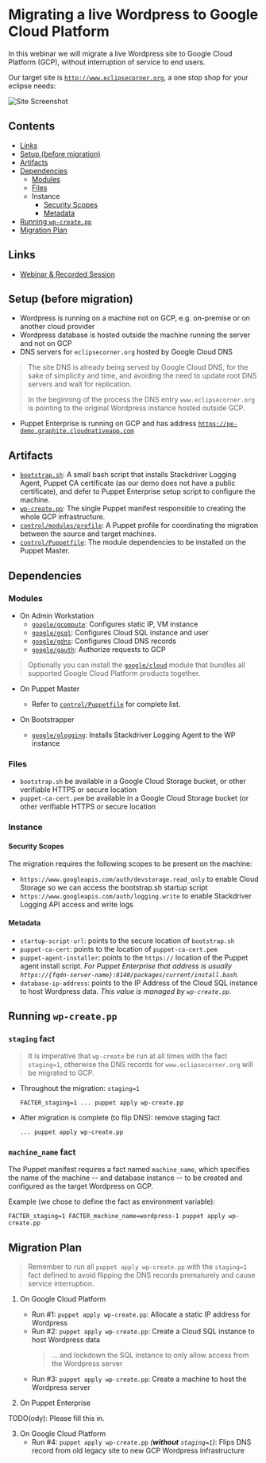 # Migrating a live Wordpress to Google Cloud Platform

In this webinar we will migrate a live Wordpress site to Google Cloud Platform
(GCP), without interruption of service to end users.

Our target site is [`http://www.eclipsecorner.org`][site], a one stop shop for
your eclipse needs:

![Site Screenshot](site.png)

## Contents

- [Links](#links)
- [Setup (before migration)](#setup-before-migration)
- [Artifacts](#artifacts)
- [Dependencies](#dependencies)
    * [Modules](#modules)
    * [Files](#files)
    * Instance
        - [Security Scopes](#security-scopes)
        - [Metadata](#metadata)
- [Running `wp-create.pp`](#running-wp-createpp)
- [Migration Plan](#migration-plan)

## Links

- [Webinar & Recorded Session][migrate-wordpress-webinar]

## Setup (before migration)

- Wordpress is running on a machine not on GCP, e.g. on-premise or on another
  cloud provider
- Wordpress database is hosted outside the machine running the server and not on
  GCP
- DNS servers for `eclipsecorner.org` hosted by Google Cloud DNS

> The site DNS is already being served by Google Cloud DNS, for the sake of
> simplicity and time, and avoiding the need to update root DNS servers and
> wait for replication.
>
> In the beginning of the process the DNS entry `www.eclipsecorner.org` is
> pointing to the original Wordpress instance hosted outside GCP.

- Puppet Enterprise is running on GCP and has address
  [`https://pe-demo.graphite.cloudnativeapp.com`][pe-demo]


## Artifacts

- [`bootstrap.sh`][bootstrap]: A small bash script that installs Stackdriver
  Logging Agent, Puppet CA certificate (as our demo does not have a public
  certificate), and defer to Puppet Enterprise setup script to configure the
  machine.
- [`wp-create.pp`][wp-create]: The single Puppet manifest responsible to creating
  the whole GCP infrastructure.
- [`control/modules/profile`][profile]: A Puppet profile for coordinating the
  migration between the source and target machines.
- [`control/Puppetfile`][puppetfile]: The module dependencies to be installed on
  the Puppet Master.

## Dependencies

### Modules

- On Admin Workstation
    * [`google/gcompute`][google-gcompute]: Configures static IP, VM instance
    * [`google/gsql`][google-sql]: Configures Cloud SQL instance and user
    * [`google/gdns`][google-dns]: Configures Cloud DNS records
    * [`google/gauth`][google-gauth]: Authorize requests to GCP

> Optionally you can install the [`google/cloud`][google-cloud] module that
> bundles all supported Google Cloud Platform products together.

- On Puppet Master
    * Refer to [`control/Puppetfile`][puppetfile] for complete list.

- On Bootstrapper
    * [`google/glogging`][google-logging]: Installs Stackdriver Logging Agent to the WP instance

### Files

- `bootstrap.sh` be available in a Google Cloud Storage bucket, or other
  verifiable HTTPS or secure location
- `puppet-ca-cert.pem` be available in a Google Cloud Storage bucket (or
  other verifiable HTTPS or secure location

### Instance

#### Security Scopes

The migration requires the following scopes to be present on the machine:

- `https://www.googleapis.com/auth/devstorage.read_only`
   to enable Cloud Storage so we can access the bootstrap.sh startup script
- `https://www.googleapis.com/auth/logging.write`
   to enable Stackdriver Logging API access and write logs

#### Metadata

- `startup-script-url`: points to the secure location of `bootstrap.sh`
- `puppet-ca-cert`: points to the location of `puppet-ca-cert.pem`
- `puppet-agent-installer`: points to the `https://` location of the Puppet
  agent install script. _For Puppet Enterprise that address is usually
  `https://{fqdn-server-name}:8140/packages/current/install.bash`._
- `database-ip-address`: points to the IP Address of the Cloud SQL instance to
  host Wordpress data. _This value is managed by `wp-create.pp`._

## Running `wp-create.pp`

### `staging` fact
> It is imperative that `wp-create` be run at all times with the fact
> `staging=1`, otherwise the DNS records for `www.eclipsecorner.org` will be
> migrated to GCP.

- Throughout the migration: `staging=1`

    ```
    FACTER_staging=1 ... puppet apply wp-create.pp
    ```

- After migration is complete (to flip DNS): remove staging fact

    ```
    ... puppet apply wp-create.pp
    ```

### `machine_name` fact
The Puppet manifest requires a fact named `machine_name`, which specifies the
name of the machine -- and database instance -- to be created and configured as
the target Wordpress on GCP.

Example (we chose to define the fact as environment variable):

    FACTER_staging=1 FACTER_machine_name=wordpress-1 puppet apply wp-create.pp

## Migration Plan
 
> Remember to run all `puppet apply wp-create.pp` with the `staging=1` fact
> defined to avoid flipping the DNS records prematurely and cause service
> interruption.

1. On Google Cloud Platform
    - Run #1: `puppet apply wp-create.pp`:
      Allocate a static IP address for Wordpress
    - Run #2: `puppet apply wp-create.pp`:
      Create a Cloud SQL instance to host Wordpress data
      > ... and lockdown the SQL instance to only allow access from the Wordpress
      > server
    - Run #3: `puppet apply wp-create.pp`:
      Create a machine to host the Wordpress server

2. On Puppet Enterprise

TODO(ody): Please fill this in.

3. On Google Cloud Platform
    - Run #4: `puppet apply wp-create.pp` _(**without** `staging=1`)_:
      Flips DNS record from old legacy site to new GCP Wordpress infrastructure


[site]: http://www.eclipsecorner.org
[pe-demo]: https://pe-demo.graphite.cloudnativeapp.com
[bootstrap]: bootstrap.sh
[wp-create]: wp-create.pp
[profile]: control/modules/profile
[puppetfile]: control/Puppetfile

[google-gauth]: https://forge.puppet.com/google/gauth
[google-gcompute]: https://forge.puppet.com/google/gcompute
[google-sql]: https://forge.puppet.com/google/gsql
[google-dns]: https://forge.puppet.com/google/gdns
[google-logging]: https://forge.puppet.com/google/glogging
[google-cloud]: https://forge.puppet.com/google/cloud

[migrate-wordpress-webinar]: https://www.brighttalk.com/webcast/10619/276851
